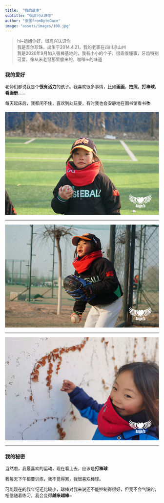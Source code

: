 ```yaml
---
title:  "我的故事"
subtitle: "很高兴认识你"
author: "张张fromByteDace"
image: "assets/images/100.jpg"
---
```


> hi~姐姐你好，很高兴认识你  
> 我是吾尔珍珠，出生于2014.4.21，我的老家在四川凉山州  
> 我是2020年9月加入强棒基地的，我有小小的个子，很乖很懂事，牙齿特别可爱，像从米老鼠那里偷来的，咖啡☕的味道

### 我的爱好

老师们都说我是个**很有活力**的孩子。我喜欢很多事情，比如**画画**，**拍照**，**打棒球**，**看画册**……

每天起床后，我都闲不住，喜欢到处玩耍，有时我也会安静地在图书馆看书📚

![view-pearl-life-1](https://github.com/zhanglin-rachel/PowerBaseballGirls/blob/main/assets/images/MyPearl1.JPG)

***

![view-pearl-life-2](https://github.com/zhanglin-rachel/PowerBaseballGirls/blob/main/assets/images/MyPearl2.JPG)

***

![view-pearl-life-3](https://github.com/zhanglin-rachel/PowerBaseballGirls/blob/main/assets/images/MyPearl3.JPG)

***

### 我的秘密

当然啦，我最喜欢的运动，现在看上去，应该是**打棒球**

我每天下午都要训练，我不觉得累，我很喜欢棒球。

可能现在的我年纪还比较小，球棒对我来说还不能控制得很好，但我不会气馁的，相信随着练习，我会变得**越来越棒**~

